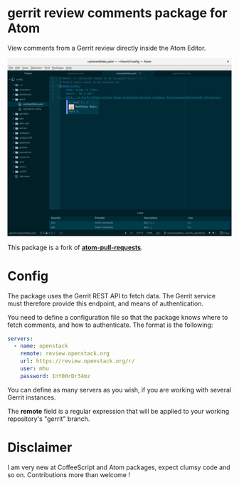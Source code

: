 # gerrit review comments package for Atom
View comments from a Gerrit review directly inside the Atom Editor.

![](https://github.com/mhuin/atom-gerrit-comments/raw/master/screenshot.png)

This package is a fork of **[atom-pull-requests](https://github.com/philschatz/atom-pull-requests)**.

# Config

The package uses the Gerrit REST API to fetch data. The Gerrit service must
therefore provide this endpoint, and means of authentication.

You need to define a configuration file so that the package knows where to fetch
comments, and how to authenticate. The format is the following:

```yaml
servers:
  - name: openstack
    remote: review.openstack.org
    url: https://review.openstack.org/r/
    user: mhu
    password: InY00rDr34mz
```

You can define as many servers as you wish, if you are working with several Gerrit
instances.

The **remote** field is a regular expression that will be applied to your working
repository's "gerrit" branch.

# Disclaimer

I am very new at CoffeeScript and Atom packages, expect clumsy code and so on.
Contributions more than welcome !
